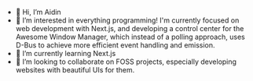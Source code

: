 - 👋 Hi, I’m Aidin
- 👀 I’m interested in everything programming! I'm currently focused on web development with Next.js, and developing a control center for the Awesome Window Manager, which instead of a polling approach, uses D-Bus to achieve more efficient event handling and emission.
- 🌱 I’m currently learning Next.js
- 💞️ I’m looking to collaborate on FOSS projects, especially developing websites with beautiful UIs for them.

